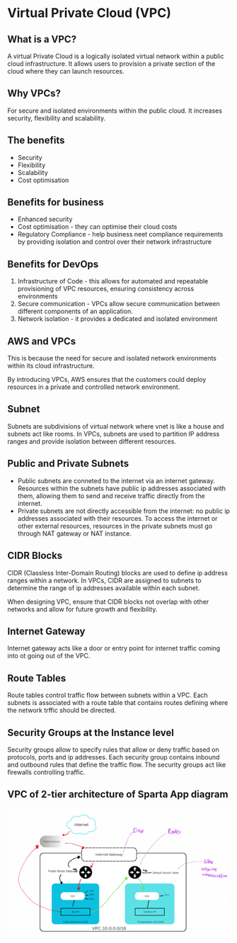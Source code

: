 # Virtual Private Cloud (VPC)

## What is a VPC?
A virtual Private Cloud is a logically isolated virtual network within a public cloud infrastructure. It allows users to provision a private section of the cloud where they can launch resources.

## Why VPCs?
For secure and isolated environments within the public cloud. It increases security, flexibility and scalability.

## The benefits
* Security
* Flexibility
* Scalability
* Cost optimisation
  
## Benefits for business
* Enhanced security
* Cost optimisation - they can optimise their cloud costs
* Regulatory Compliance - help business neet compliance requirements by providing isolation and control over their network infrastructure

## Benefits for DevOps
1) Infrastructure of Code - this allows for automated and repeatable provisioning of VPC resources, ensuring consistency across environments
2) Secure communication - VPCs allow secure communication between different components of an application. 
3) Network isolation - it provides a dedicated and isolated environment 

## AWS and VPCs
This is because the need for secure and isolated network environments within its cloud infrastructure.

By introducing VPCs, AWS ensures that the customers could deploy resources in a private and controlled network environment.

## Subnet
Subnets are subdivisions of virtual network where vnet is like a house and subnets act like rooms. In VPCs, subnets are used to partition IP address ranges and provide isolation between different resources.

## Public and Private Subnets
* Public subnets are conneted to the internet via an internet gateway. Resources within the subnets have public ip addresses associated with them, allowing them to send and receive traffic directly from the internet.
* Private subnets are not directly accessible from the internet: no public ip addresses associated with their resources. To access the internet or other external resources, resources in the private subnets must go through NAT gateway or NAT instance.

## CIDR Blocks
CIDR (Classless Inter-Domain Routing) blocks are used to define ip address ranges within a network. In VPCs, CIDR are assigned to subnets to determine the range of ip addresses available within each subnet.

When designing VPC, ensure that CIDR blocks not overlap with other networks and allow for future growth and flexibility.

## Internet Gateway
Internet gateway acts like a door or entry point for internet traffic coming into ot going out of the VPC.

## Route Tables
Route tables control traffic flow between subnets within a VPC. Each subnets is associated with a route table that contains routes defining where the network trffic should be directed.

## Security Groups at the Instance level
Security groups allow to specify rules that allow or deny traffic based on protocols, ports and ip addresses. Each security group contains inbound and outbound rules that define the traffic flow. The security groups act like firewalls controlling traffic. 


## VPC of 2-tier architecture of Sparta App diagram

![vpc diagram](screenshots/vpc_diagram.png)
